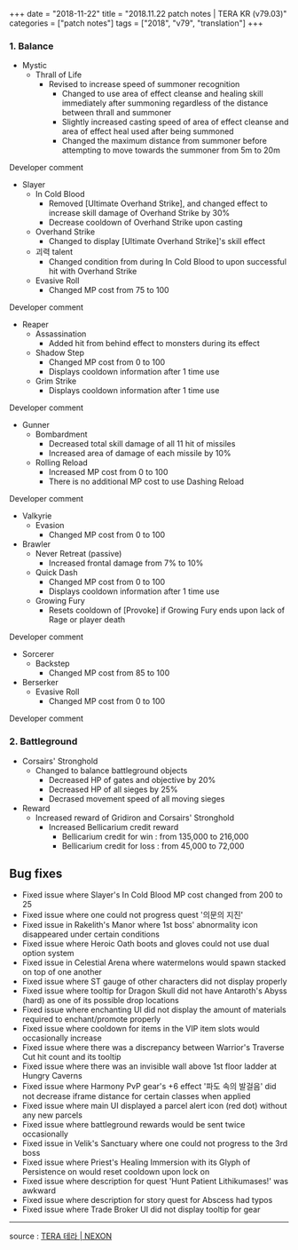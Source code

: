 +++
date = "2018-11-22"
title = "2018.11.22 patch notes | TERA KR (v79.03)"
categories = ["patch notes"]
tags = ["2018", "v79", "translation"]
+++

### 1. Balance
- Mystic
  - Thrall of Life
    - Revised to increase speed of summoner recognition
      - Changed to use area of effect cleanse and healing skill immediately after summoning regardless of the distance between thrall and summoner
      - Slightly increased casting speed of area of effect cleanse and area of effect heal used after being summoned
      - Changed the maximum distance from summoner before attempting to move towards the summoner from 5m to 20m

Developer comment

- Slayer
  - In Cold Blood
    - Removed [Ultimate Overhand Strike], and changed effect to increase skill damage of Overhand Strike by 30%
    - Decrease cooldown of Overhand Strike upon casting
  - Overhand Strike
    - Changed to display [Ultimate Overhand Strike]'s skill effect
  - 괴력 talent
    - Changed condition from during In Cold Blood to upon successful hit with Overhand Strike
  - Evasive Roll
    - Changed MP cost from 75 to 100

Developer comment

- Reaper
  - Assassination
    - Added hit from behind effect to monsters during its effect
  - Shadow Step
    - Changed MP cost from 0 to 100
    - Displays cooldown information after 1 time use
  - Grim Strike
    - Displays cooldown information after 1 time use

Developer comment

- Gunner
  - Bombardment
    - Decreased total skill damage of all 11 hit of missiles
    - Increased area of damage of each missile by 10%
  - Rolling Reload
    - Increased MP cost from 0 to 100
    - There is no additional MP cost to use Dashing Reload

Developer comment

- Valkyrie
  - Evasion
    - Changed MP cost from 0 to 100
- Brawler
  - Never Retreat (passive)
    - Increased frontal damage from 7% to 10%
  - Quick Dash
    - Changed MP cost from 0 to 100
    - Displays cooldown information after 1 time use
  - Growing Fury
    - Resets cooldown of [Provoke] if Growing Fury ends upon lack of Rage or player death

Developer comment

- Sorcerer
  - Backstep
    - Changed MP cost from 85 to 100
- Berserker
  - Evasive Roll
    - Changed MP cost from 0 to 100

Developer comment

### 2. Battleground
- Corsairs' Stronghold
  - Changed to balance battleground objects
    - Decreased HP of gates and objective by 20%
    - Decreased HP of all sieges by 25%
    - Decrased movement speed of all moving sieges
- Reward
  - Increased reward of Gridiron and Corsairs' Stronghold
    - Increased Bellicarium credit reward
      - Bellicarium credit for win : from 135,000 to 216,000
      - Bellicarium credit for loss : from 45,000 to 72,000

## Bug fixes

- Fixed issue where Slayer's In Cold Blood MP cost changed from 200 to 25
- Fixed issue where one could not progress quest '의문의 지진'
- Fixed issue in Rakelith's Manor where 1st boss' abnormality icon disappeared under certain conditions
- Fixed issue where Heroic Oath boots and gloves could not use dual option system
- Fixed issue in Celestial Arena where watermelons would spawn stacked on top of one another
- Fixed issue where ST gauge of other characters did not display properly
- Fixed issue where tooltip for Dragon Skull did not have Antaroth's Abyss (hard) as one of its possible drop locations
- Fixed issue where enchanting UI did not display the amount of materials required to enchant/promote properly
- Fixed issue where cooldown for items in the VIP item slots would occasionally increase
- Fixed issue where there was a discrepancy between Warrior's Traverse Cut hit count and its tooltip
- Fixed issue where there was an invisible wall above 1st floor ladder at Hungry Caverns
- Fixed issue where Harmony PvP gear's +6 effect '파도 속의 발걸음' did not decrease iframe distance for certain classes when applied
- Fixed issue where main UI displayed a parcel alert icon (red dot) without any new parcels
- Fixed issue where battleground rewards would be sent twice occasionally
- Fixed issue in Velik's Sanctuary where one could not progress to the 3rd boss
- Fixed issue where Priest's Healing Immersion with its Glyph of Persistence on would reset cooldown upon lock on
- Fixed issue where description for quest 'Hunt Patient Lithikumases!' was awkward
- Fixed issue where description for story quest for Abscess had typos
- Fixed issue where Trade Broker UI did not display tooltip for gear

----

source : [TERA 테라 | NEXON](http://tera.nexon.com/news/update/view.aspx?n4articlesn=366)
